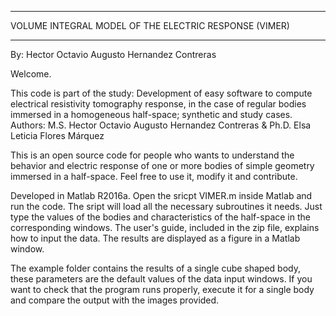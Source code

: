 ************************************************************
VOLUME INTEGRAL MODEL OF THE ELECTRIC RESPONSE (VIMER)
************************************************************
By:
Hector Octavio Augusto Hernandez Contreras

Welcome.

This code is part of the study:
Development of easy software to compute electrical resistivity tomography response, in the case of
regular bodies immersed in a homogeneous half-space; synthetic and study cases.
Authors:
M.S. Hector Octavio Augusto Hernandez Contreras & Ph.D. Elsa Leticia Flores Márquez

This is an open source code for people who wants to understand the behavior and electric response 
of one or more bodies of simple geometry immersed in a half-space. Feel free to use it, modify it
and contribute.

Developed in Matlab R2016a. Open the sricpt VIMER.m inside Matlab and run the code. The sript will
load all the necessary subroutines it needs. Just type the values of the bodies and characteristics
of the half-space in the corresponding windows. The user's guide, included in the zip file, explains
how to input the data. The results are displayed as a figure in a Matlab window.

The example folder contains the results of a single cube shaped body, these parameters are the default
values of the data input windows. If you want to check that the program runs properly, execute it for
a single body and compare the output with the images provided. 
